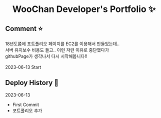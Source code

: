 <p align="center">
  <h1 align="center">WooChan Developer's Portfolio ✨</h1>

## Comment ⭐️

18년도쯤에 포트폴리오 페이지를 EC2를 이용해서 만들었는데..</br>
서버 유지보수 비용도 들고.. 이런 저런 이유로 중단했다가</br>
githubPage가 생각나서 다시 시작해봅니다!!</br>
</br>
2023-06-13 Start


## Deploy History 🌳

2023-06-13

- First Commit
- 포트폴리오 추가



